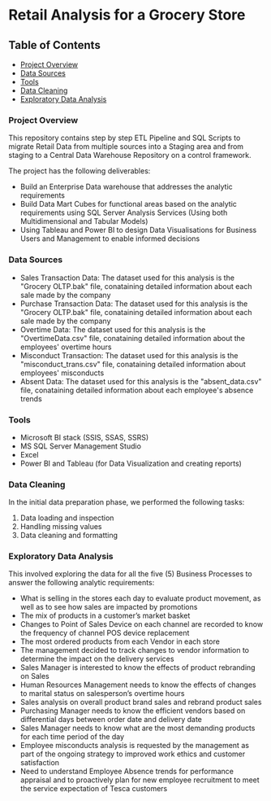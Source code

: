 # Retail Analysis for a Grocery Store

## Table of Contents

- [Project Overview](#project-overview)
- [Data Sources](#data-sources)
- [Tools](#tools)
- [Data Cleaning](#data-cleaning)
- [Exploratory Data Analysis](#exploratory-data-analysis)

### Project Overview

This repository contains step by step ETL Pipeline and SQL Scripts to migrate Retail Data from multiple sources into a Staging area and from staging to a Central Data Warehouse Repository on a control framework.

The project has the following deliverables:

- Build an Enterprise Data warehouse that addresses the analytic requirements
- Build Data Mart Cubes for functional areas based on the analytic requirements using SQL Server Analysis Services (Using both Multidimensional and Tabular Models)
- Using Tableau and Power BI to design Data Visualisations for Business Users and Management to enable informed decisions

### Data Sources

- Sales Transaction Data: The dataset used for this analysis is the "Grocery OLTP.bak" file, conataining detailed information about each sale made by the company
- Purchase Transaction Data: The dataset used for this analysis is the "Grocery OLTP.bak" file, conataining detailed information about each sale made by the company
- Overtime Data: The dataset used for this analysis is the "OvertimeData.csv" file, conataining detailed information about the employees' overtime hours
- Misconduct Transaction: The dataset used for this analysis is the "misconduct_trans.csv" file, conataining detailed information about employees' misconducts
- Absent Data: The dataset used for this analysis is the "absent_data.csv" file, conataining detailed information about each employee's absence trends

### Tools
- Microsoft BI stack (SSIS, SSAS, SSRS)
- MS SQL Server Management Studio
- Excel
- Power BI and Tableau (for Data Visualization and creating reports)

### Data Cleaning

In the initial data preparation phase, we performed the following tasks:
1. Data loading and inspection
2. Handling missing values
3. Data cleaning and formatting

### Exploratory Data Analysis

This involved exploring the data for all the five (5) Business Processes to answer the following analytic requirements:
- What is selling in the stores each day to evaluate product movement, as well as to see how sales are impacted by promotions
- The mix of products in a customer’s market basket
- Changes to Point of Sales Device on each channel are recorded to know the frequency of channel POS device replacement
- The most ordered products from each Vendor in each store
- The management decided to track changes to vendor information to determine the impact on the delivery services
- Sales Manager is interested to know the effects of product rebranding on Sales
- Human Resources Management needs to know the effects of changes to marital status on salesperson’s overtime hours
- Sales analysis on overall product brand sales and rebrand product sales
- Purchasing Manager needs to know the efficient vendors based on differential days between order date and delivery date
- Sales Manager needs to know what are the most demanding products for each time period of the day
- Employee misconducts analysis is requested by the management as part of the ongoing strategy to improved work ethics and customer satisfaction
- Need to understand Employee Absence trends for performance appraisal and to proactively plan for new employee recruitment to meet the service expectation of Tesca customers

